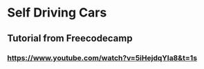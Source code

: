 # Self Driving Cars

## Tutorial from Freecodecamp

### https://www.youtube.com/watch?v=5iHejdqYIa8&t=1s
